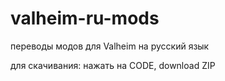 # valheim-ru-mods
переводы модов для Valheim на русский язык

для скачивания: нажать на CODE, download ZIP
